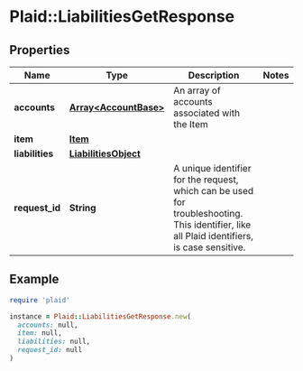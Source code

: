 # Plaid::LiabilitiesGetResponse

## Properties

| Name | Type | Description | Notes |
| ---- | ---- | ----------- | ----- |
| **accounts** | [**Array&lt;AccountBase&gt;**](AccountBase.md) | An array of accounts associated with the Item |  |
| **item** | [**Item**](Item.md) |  |  |
| **liabilities** | [**LiabilitiesObject**](LiabilitiesObject.md) |  |  |
| **request_id** | **String** | A unique identifier for the request, which can be used for troubleshooting. This identifier, like all Plaid identifiers, is case sensitive. |  |

## Example

```ruby
require 'plaid'

instance = Plaid::LiabilitiesGetResponse.new(
  accounts: null,
  item: null,
  liabilities: null,
  request_id: null
)
```

